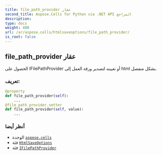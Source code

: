 ```yaml
---
title: file_path_provider عقار
second_title: Aspose.Cells for Python via .NET API المراجع
description:
type: docs
weight: 400
url: /ar/aspose.cells/htmlsaveoptions/file_path_provider/
is_root: false
---
```

##  file_path_provider عقار

الحصول على IFilePathProvider أو تعيينه لتصدير ورقة العمل إلى html بشكل منفصل.
###  تعريف:
```python
@property
def file_path_provider(self):
    ...
@file_path_provider.setter
def file_path_provider(self, value):
    ...
```

###  أنظر أيضا
* الوحدة [`aspose.cells`](../../)
* فئة [`HtmlSaveOptions`](/cells/python-net/ar/aspose.cells/htmlsaveoptions)
* فئة [`IFilePathProvider`](/cells/python-net/ar/aspose.cells/ifilepathprovider)
